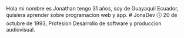 Hola mi nombre es Jonathan tengo 31 años, soy de Guayaquil Ecuador, quisiera aprender sobre programacion web y app. # JonaDev
🕔 20 de octubre de 1993, Profesion Desarrollo de software y produccion audiovisual.
